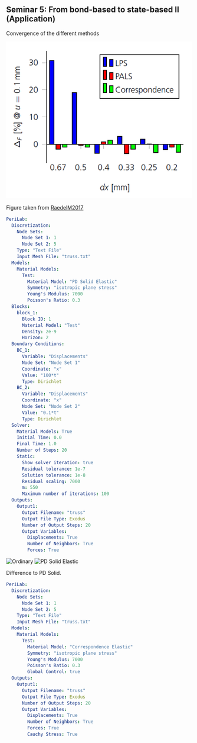## Seminar 5: From bond-based to state-based II (Application)

Convergence of the different methods


![](../assets/ECCOMAS_convergence.png)


Figure taken from [RaedelM2017](@cite)

```yaml
PeriLab:
  Discretization:
    Node Sets:
      Node Set 1: 1
      Node Set 2: 5
    Type: "Text File"
    Input Mesh File: "truss.txt"
  Models:
    Material Models:
      Test:
        Material Model: "PD Solid Elastic"
        Symmetry: "isotropic plane stress"
        Young's Modulus: 7000
        Poisson's Ratio: 0.3
  Blocks:
    block_1:
      Block ID: 1
      Material Model: "Test"
      Density: 2e-9
      Horizon: 2
  Boundary Conditions:
    BC_1:
      Variable: "Displacements"
      Node Set: "Node Set 1"
      Coordinate: "x"
      Value: "100*t"
      Type: Dirichlet
    BC_2:
      Variable: "Displacements"
      Coordinate: "x"
      Node Set: "Node Set 2"
      Value: "0.1*t"
      Type: Dirichlet
  Solver:
    Material Models: True
    Initial Time: 0.0
    Final Time: 1.0
    Number of Steps: 20
    Static:
      Show solver iteration: true
      Residual tolerance: 1e-7
      Solution tolerance: 1e-8
      Residual scaling: 7000
      m: 550
      Maximum number of iterations: 100
  Outputs:
    Output1:
      Output Filename: "truss"
      Output File Type: Exodus
      Number of Output Steps: 20
      Output Variables:
        Displacements: True
        Number of Neighbors: True
        Forces: True
```

![Ordinary](https://github.com/PeriHub/PeriLab.jl/blob/main/src/Models/Material/Material_Models/Ordinary/Ordinary.jl)
![PD Solid Elastic](https://github.com/PeriHub/PeriLab.jl/blob/main/src/Models/Material/Material_Models/Ordinary/PD_Solid_Elastic.jl)


Difference to PD Solid.

```yaml
PeriLab:
  Discretization:
    Node Sets:
      Node Set 1: 1
      Node Set 2: 5
    Type: "Text File"
    Input Mesh File: "truss.txt"
  Models:
    Material Models:
      Test:
        Material Model: "Correspondence Elastic"
        Symmetry: "isotropic plane stress"
        Young's Modulus: 7000
        Poisson's Ratio: 0.3
        Global Control: true
  Outputs:
    Output1:
      Output Filename: "truss"
      Output File Type: Exodus
      Number of Output Steps: 20
      Output Variables:
        Displacements: True
        Number of Neighbors: True
        Forces: True
        Cauchy Stress: True
```
